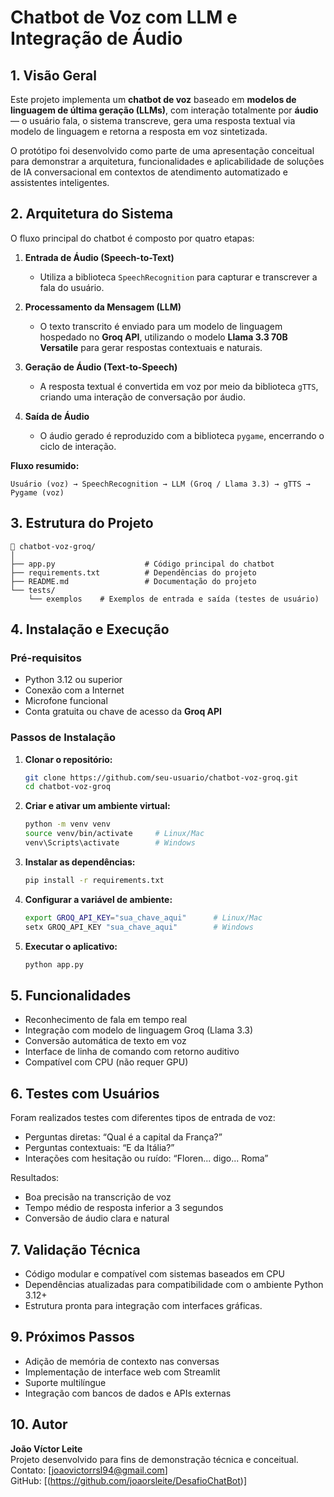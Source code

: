
# Chatbot de Voz com LLM e Integração de Áudio

## 1. Visão Geral

Este projeto implementa um **chatbot de voz** baseado em **modelos de linguagem de última geração (LLMs)**, com interação totalmente por **áudio** — o usuário fala, o sistema transcreve, gera uma resposta textual via modelo de linguagem e retorna a resposta em voz sintetizada.  

O protótipo foi desenvolvido como parte de uma apresentação conceitual para demonstrar a arquitetura, funcionalidades e aplicabilidade de soluções de IA conversacional em contextos de atendimento automatizado e assistentes inteligentes.

## 2. Arquitetura do Sistema

O fluxo principal do chatbot é composto por quatro etapas:

1. **Entrada de Áudio (Speech-to-Text)**  
   - Utiliza a biblioteca `SpeechRecognition` para capturar e transcrever a fala do usuário.

2. **Processamento da Mensagem (LLM)**  
   - O texto transcrito é enviado para um modelo de linguagem hospedado no **Groq API**, utilizando o modelo **Llama 3.3 70B Versatile** para gerar respostas contextuais e naturais.

3. **Geração de Áudio (Text-to-Speech)**  
   - A resposta textual é convertida em voz por meio da biblioteca `gTTS`, criando uma interação de conversação por áudio.

4. **Saída de Áudio**  
   - O áudio gerado é reproduzido com a biblioteca `pygame`, encerrando o ciclo de interação.

**Fluxo resumido:**
```
Usuário (voz) → SpeechRecognition → LLM (Groq / Llama 3.3) → gTTS → Pygame (voz)
```

## 3. Estrutura do Projeto

```
📁 chatbot-voz-groq/
│
├── app.py                    # Código principal do chatbot
├── requirements.txt          # Dependências do projeto
├── README.md                 # Documentação do projeto
└── tests/
    └── exemplos    # Exemplos de entrada e saída (testes de usuário)
```

## 4. Instalação e Execução

### Pré-requisitos
- Python 3.12 ou superior  
- Conexão com a Internet  
- Microfone funcional  
- Conta gratuita ou chave de acesso da **Groq API**

### Passos de Instalação

1. **Clonar o repositório:**
   ```bash
   git clone https://github.com/seu-usuario/chatbot-voz-groq.git
   cd chatbot-voz-groq
   ```

2. **Criar e ativar um ambiente virtual:**
   ```bash
   python -m venv venv
   source venv/bin/activate     # Linux/Mac
   venv\Scripts\activate        # Windows
   ```

3. **Instalar as dependências:**
   ```bash
   pip install -r requirements.txt
   ```

4. **Configurar a variável de ambiente:**
   ```bash
   export GROQ_API_KEY="sua_chave_aqui"      # Linux/Mac
   setx GROQ_API_KEY "sua_chave_aqui"        # Windows
   ```

5. **Executar o aplicativo:**
   ```bash
   python app.py
   ```

## 5. Funcionalidades

- Reconhecimento de fala em tempo real  
- Integração com modelo de linguagem Groq (Llama 3.3)  
- Conversão automática de texto em voz  
- Interface de linha de comando com retorno auditivo  
- Compatível com CPU (não requer GPU)

## 6. Testes com Usuários

Foram realizados testes com diferentes tipos de entrada de voz:
- Perguntas diretas: “Qual é a capital da França?”  
- Perguntas contextuais: “E da Itália?”  
- Interações com hesitação ou ruído: “Floren... digo... Roma”

Resultados:
- Boa precisão na transcrição de voz  
- Tempo médio de resposta inferior a 3 segundos  
- Conversão de áudio clara e natural

## 7. Validação Técnica

- Código modular e compatível com sistemas baseados em CPU  
- Dependências atualizadas para compatibilidade com o ambiente Python 3.12+  
- Estrutura pronta para integração com interfaces gráficas.

## 9. Próximos Passos

- Adição de memória de contexto nas conversas  
- Implementação de interface web com Streamlit  
- Suporte multilíngue  
- Integração com bancos de dados e APIs externas  

## 10. Autor

**João Víctor Leite**  
Projeto desenvolvido para fins de demonstração técnica e conceitual.  
Contato: [joaovictorrsl94@gmail.com]  
GitHub: [(https://github.com/joaorsleite/DesafioChatBot)]

